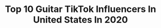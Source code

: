 ---
title: Top 10 Guitar TikTok Influencers In United States In 2020
description: >-
  Find top guitar TikTok influencers in United States in 2020. Most popular hashtags: #greenscreen #react #quarantine #cosplay.
platform: TikTok
profiles:
  - username: "yoitsblueskies"
    fullname: >-
      Grant Schaffer
    location: "United States"
    followers: 226152
    engagement: 1504
    commentsToLikes: 0.026999
    id: ck8fc520a6kl20j78n47p6k14
    verified: false
    hashtags: "#johnmayer, #got2bhome, #homeproject, #acousticcovers"
  - username: "jennifergetzinger"
    fullname: >-
      Jennifer
    location: "United States"
    followers: 50490
    engagement: 1305
    commentsToLikes: 0.041480
    id: ck8w2jx805ght0j78ma0x0oai
    verified: false
    hashtags: "#react, #fyp"
  - username: "dxvy_jxnxs"
    fullname: >-
      𝐃𝐚𝐯𝐲
    location: "United States"
    followers: 10782
    engagement: 2361
    commentsToLikes: 0.030781
    id: cka84t9icvjem0i78tu9k1jmf
    verified: false
    hashtags: "#fireforce, #eletricguitar, #mha, #wipechallenge"
  - username: "tonymemmel"
    fullname: >-
      Tony Memmel
    location: "United States"
    followers: 92226
    engagement: 1208
    commentsToLikes: 0.065616
    id: ck8vus0tijtoe0j7826i1wupk
    verified: false
    hashtags: "#heisrisen, #parents, #tiktokdiy, #howidothings"
  - username: "kai_johnson_"
    fullname: >-
      Kai Johnson
    location: "United States"
    followers: 527595
    engagement: 2061
    commentsToLikes: 0.015639
    id: ck81qr22zj4mh0j78y9w7t83i
    verified: false
    hashtags: "#simp, #finneas, #coughsyrup, #livealittlelouder"
  - username: "bandwithmrsmurdock"
    fullname: >-
      Sarah Murdock
    location: "United States"
    followers: 8710
    engagement: 1849
    commentsToLikes: 0.049123
    id: ck8hqpzo956v60j78w2ybg9gl
    verified: false
    hashtags: "#mmmdrop, #millenials, #somegoodnews, #iykyk"
  - username: "beepinggoat22"
    fullname: >-
      Billy
    location: "United States"
    followers: 29916
    engagement: 1984
    commentsToLikes: 0.035624
    id: ck92x35bcwztx0j78gpc0ucip
    verified: false
    hashtags: "#banner, #idiot, #storytime, #wolverine"
  - username: "christiansalaiz"
    fullname: >-
      Christian Salaiz
    location: "United States"
    followers: 28342
    engagement: 958
    commentsToLikes: 0.051461
    id: cka0o65hj2d9i0i78kkpdbmfl
    verified: false
    hashtags: "#celebratenurses, #scoobydoo, #brothers, #trash"
  - username: "audra.johnson"
    fullname: >-
      Audra
    location: "United States"
    followers: 487543
    engagement: 2936
    commentsToLikes: 0.013627
    id: ck902kgbmcgoc0j78y8n1zsl3
    verified: false
    hashtags: "#meangirls, #musical, #tiktokwellness, #axefingersdown"
  - username: "iconic_sonic"
    fullname: >-
      katie Wilhite
    location: "United States"
    followers: 16706
    engagement: 1402
    commentsToLikes: 0.068450
    id: ck8owrieqz73c0j78z0lvzaxb
    verified: false
    hashtags: "#throwback, #christinaaguilera, #runs, #voiceeffects"
---